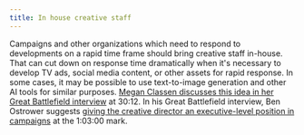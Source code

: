 ```yaml
---
title: In house creative staff
---
```


Campaigns and other organizations which need to respond to developments on a rapid time frame should bring creative staff in-house. That can cut down on response time dramatically when it's necessary to develop TV ads, social media content, or other assets for rapid response. In some cases, it may be possible to use text-to-image generation and other AI tools for similar purposes. [Megan Classen discusses this idea in her Great Battlefield interview](https://www.resistancedashboard.com/node/566) at 30:12. In his Great Battlefield interview, Ben Ostrower suggests [giving the creative director an executive-level position in campaigns](https://www.resistancedashboard.com/node/1014) at the 1:03:00 mark.